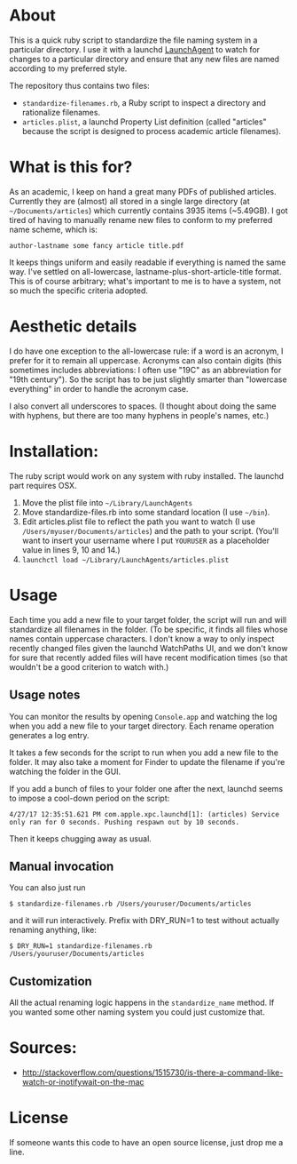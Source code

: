 # About

This is a quick ruby script to standardize the file naming system in a particular directory. I use it with a launchd [LaunchAgent](https://developer.apple.com/library/content/documentation/MacOSX/Conceptual/BPSystemStartup/Chapters/CreatingLaunchdJobs.html) to watch for changes to a particular directory and ensure that any new files are named according to my preferred style.

The repository thus contains two files:

- `standardize-filenames.rb`, a Ruby script to inspect a directory and rationalize filenames.
- `articles.plist`, a launchd Property List definition (called "articles" because the script is designed to process academic article filenames).

# What is this for?

As an academic, I keep on hand a great many PDFs of published articles. Currently they are (almost) all stored in a single large directory (at `~/Documents/articles`) which currently contains 3935 items (~5.49GB). I got tired of having to manually rename new files to conform to my preferred name scheme, which is:

```
author-lastname some fancy article title.pdf
```

It keeps things uniform and easily readable if everything is named the same way. I've settled on all-lowercase, lastname-plus-short-article-title format. This is of course arbitrary; what's important to me is to have a system, not so much the specific criteria adopted.

# Aesthetic details

I do have one exception to the all-lowercase rule: if a word is an acronym, I prefer for it to remain all uppercase. Acronyms can also contain digits (this sometimes includes abbreviations: I often use "19C" as an abbreviation for "19th century"). So the script has to be just slightly smarter than "lowercase everything" in order to handle the acronym case.

I also convert all underscores to spaces. (I thought about doing the same with hyphens, but there are too many hyphens in people's names, etc.)

# Installation:

The ruby script would work on any system with ruby installed. The launchd part requires OSX.

1. Move the plist file into `~/Library/LaunchAgents`
2. Move standardize-files.rb into some standard location (I use `~/bin`).
3. Edit articles.plist file to reflect the path you want to watch (I use `/Users/myuser/Documents/articles`) and the path to your script. (You'll want to insert your username where I put `YOURUSER` as a placeholder value in lines 9, 10 and 14.) 
4. `launchctl load ~/Library/LaunchAgents/articles.plist`

# Usage

Each time you add a new file to your target folder, the script will run and will standardize all filenames in the folder. (To be specific, it finds all files whose names contain uppercase characters. I don't know a way to only inspect recently changed files given the launchd WatchPaths UI, and we don't know for sure that recently added files will have recent modification times (so that wouldn't be a good criterion to watch with.)


## Usage notes

You can monitor the results by opening `Console.app` and watching the log when you add a new file to your target directory. Each rename operation generates a log entry.

It takes a few seconds for the script to run when you add a new file to the folder. It may also take a moment for Finder to update the filename if you're watching the folder in the GUI.

If you add a bunch of files to your folder one after the next, launchd seems to impose a cool-down period on the script:

```
4/27/17 12:35:51.621 PM com.apple.xpc.launchd[1]: (articles) Service only ran for 0 seconds. Pushing respawn out by 10 seconds.
```

Then it keeps chugging away as usual.

## Manual invocation

You can also just run 

```
$ standardize-filenames.rb /Users/youruser/Documents/articles
```

and it will run interactively. Prefix with DRY_RUN=1 to test without actually renaming anything, like:

```
$ DRY_RUN=1 standardize-filenames.rb /Users/youruser/Documents/articles
```

## Customization

All the actual renaming logic happens in the `standardize_name` method. If you wanted some other naming system you could just customize that.

# Sources:

- http://stackoverflow.com/questions/1515730/is-there-a-command-like-watch-or-inotifywait-on-the-mac

# License

If someone wants this code to have an open source license, just drop me a line.
